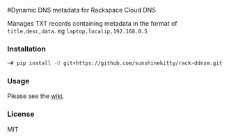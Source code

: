 #Dynamic DNS metadata for Rackspace Cloud DNS

Manages TXT records containing metadata in the format of `title,desc,data`.  eg `laptop,localip,192.168.0.5`

### Installation

```bash
~# pip install -U git+https://github.com/sunshinekitty/rack-ddnsm.git
```

### Usage

Please see the [wiki](https://github.com/sunshinekitty/rack-ddnsm/wiki).

### License

MIT
